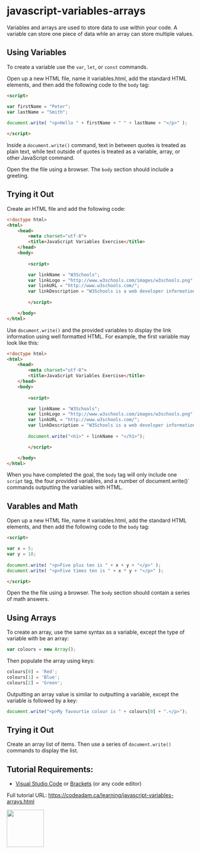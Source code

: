 # javascript-variables-arrays

Variables and arrays are used to store data to use within your code. A variable can store one piece of data whle an array can store multiple values. 

## Using Variables

To create a variable use the `var`, `let`, or `const` commands.

Open up a new HTML file, name it variables.html, add the standard HTML elements, and then add the following code to the `body` tag:

```html
<script>

var firstName = "Peter";
var lastName = "Smith";
    
document.write( "<p>Hello " + firstName + " " + lastName + "</p>" );

</script>
```

Inside a `document.write()` command, text in between quotes is treated as plain text, while text outside of quotes is treated as a variable, array, or other JavaScript command.

Open the the file using a browser. The `body` section should include a greeting.

## Trying it Out

Create an HTML file and add the following code:

```html
<!doctype html>
<html>
    <head>
        <meta charset="utf-8">
        <title>JavaScript Variables Exercise</title>
    </head>
    <body>
    
        <script>

        var linkName = "W3Schools";
        var linkLogo = "http://www.w3schools.com/images/w3schools.png";
        var linkURL = "http://www.w3schools.com/";
        var linkDescription = "W3Schools is a web developer information website, with tutorials and references relating to web development topics such as HTML, CSS, JavaScript and PHP.";
        
        </script>

    </body>
</html>
```

Use `document.write()` and the provided variables to display the link information using well formatted HTML. For example, the first variable may look like this:

```html
<!doctype html>
<html>
    <head>
        <meta charset="utf-8">
        <title>JavaScript Variables Exercise</title>
    </head>
    <body>
    
        <script>

        var linkName = "W3Schools";
        var linkLogo = "http://www.w3schools.com/images/w3schools.png";
        var linkURL = "http://www.w3schools.com/";
        var linkDescription = "W3Schools is a web developer information website, with tutorials and references relating to web development topics such as HTML, CSS, JavaScript and PHP.";
        
        document.write("<h1>" + linkName + "</h1>");

        </script>

    </body>
</html>
```

When you have completed the goal, the `body` tag will only include one `script` tag, the four provided variables, and a number of document.write()` commands outputting the variables with HTML. 

## Varables and Math

Open up a new HTML file, name it variables.html, add the standard HTML elements, and then add the following code to the `body` tag:

```html
<script>

var x = 5;
var y = 10;
    
document.write( "<p>Five plus ten is " + x + y + "</p>" );
document.write( "<p>Five times ten is " + x * y + "</p>" );

</script>
```

Open the the file using a browser. The `body` section should contain a series of math answers.

## Using Arrays

To create an array, use the same syntax as a variable, except the type of variable with be an array:

```javascript
var colours = new Array();
```

Then populate the array using keys:

```javascript
colours[0] = 'Red';
colours[1] = 'Blue';
colours[2] = 'Green';
```

Outputting an array value is similar to outputting a variable, except the variable is followed by a key:

```javascript
document.write("<p>My favourtie colour is " + colours[0] + ".</p>");
```

## Trying it Out

Create an array list of items. Then use a series of `document.write()` commands to display the list.

## Tutorial Requirements:

* [Visual Studio Code](https://code.visualstudio.com/) or [Brackets](http://brackets.io/) (or any code editor)

Full tutorial URL: https://codeadam.ca/learning/javascript-variables-arrays.html

<a href="https://codeadam.ca">
<img src="https://codeadam.ca/images/code-block.png" width="100">
</a>
